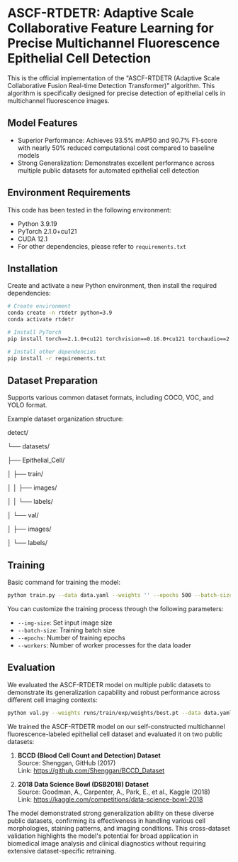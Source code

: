 # ASCF-RTDETR: Adaptive Scale Collaborative Feature Learning for Precise Multichannel Fluorescence Epithelial Cell Detection

This is the official implementation of the "ASCF-RTDETR (Adaptive Scale Collaborative Fusion Real-time Detection Transformer)" algorithm. This algorithm is specifically designed for precise detection of epithelial cells in multichannel fluorescence images.

## Model Features

- Superior Performance: Achieves 93.5% mAP50 and 90.7% F1-score with nearly 50% reduced computational cost compared to baseline models
- Strong Generalization: Demonstrates excellent performance across multiple public datasets for automated epithelial cell detection

## Environment Requirements

This code has been tested in the following environment:

- Python 3.9.19
- PyTorch 2.1.0+cu121
- CUDA 12.1
- For other dependencies, please refer to `requirements.txt`

## Installation

Create and activate a new Python environment, then install the required dependencies:

```bash
# Create environment
conda create -n rtdetr python=3.9
conda activate rtdetr

# Install PyTorch
pip install torch==2.1.0+cu121 torchvision==0.16.0+cu121 torchaudio==2.1.0+cu121

# Install other dependencies
pip install -r requirements.txt
```

## Dataset Preparation

Supports various common dataset formats, including COCO, VOC, and YOLO format.

Example dataset organization structure:

detect/

└── datasets/

├── Epithelial_Cell/

│ ├── train/

│ │ ├── images/

│ │ └── labels/

│ └── val/

│ ├── images/

│ └── labels/

## Training

Basic command for training the model:

```bash
python train.py --data data.yaml --weights '' --epochs 500 --batch-size 16 --device 0,1,2,3
```

You can customize the training process through the following parameters:

- `--img-size`: Set input image size
- `--batch-size`: Training batch size
- `--epochs`: Number of training epochs
- `--workers`: Number of worker processes for the data loader

## Evaluation

We evaluated the ASCF-RTDETR model on multiple public datasets to demonstrate its generalization capability and robust performance across different cell imaging contexts:

```bash
python val.py --weights runs/train/exp/weights/best.pt --data data.yaml --img-size 640
```

We trained the ASCF-RTDETR model on our self-constructed multichannel fluorescence-labeled epithelial cell dataset and evaluated it on two public datasets:

1. **BCCD (Blood Cell Count and Detection) Dataset**  
   Source: Shenggan, GitHub (2017)  
   Link: https://github.com/Shenggan/BCCD_Dataset

2. **2018 Data Science Bowl (DSB2018) Dataset**  
   Source: Goodman, A., Carpenter, A., Park, E., et al., Kaggle (2018)  
   Link: https://kaggle.com/competitions/data-science-bowl-2018

The model demonstrated strong generalization ability on these diverse public datasets, confirming its effectiveness in handling various cell morphologies, staining patterns, and imaging conditions. This cross-dataset validation highlights the model's potential for broad application in biomedical image analysis and clinical diagnostics without requiring extensive dataset-specific retraining.

